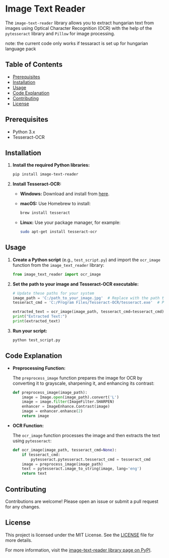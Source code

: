 # Image Text Reader

The `image-text-reader` library allows you to extract hungarian text from images using Optical Character Recognition (OCR) with the help of the `pytesseract` library and `Pillow` for image processing.

note: the current code only works if tessaract is set up for hungarian language pack

## Table of Contents

- [Prerequisites](#prerequisites)
- [Installation](#installation)
- [Usage](#usage)
- [Code Explanation](#code-explanation)
- [Contributing](#contributing)
- [License](#license)

## Prerequisites

- Python 3.x
- Tesseract-OCR

## Installation

1. **Install the required Python libraries:**

   ```bash
   pip install image-text-reader
   ```

2. **Install Tesseract-OCR:**

   - **Windows:** Download and install from [here](https://github.com/UB-Mannheim/tesseract/wiki).
   - **macOS:** Use Homebrew to install:

     ```bash
     brew install tesseract
     ```

   - **Linux:** Use your package manager, for example:

     ```bash
     sudo apt-get install tesseract-ocr
     ```

## Usage

1. **Create a Python script** (e.g., `test_script.py`) and import the `ocr_image` function from the `image_text_reader` library:

   ```python
   from image_text_reader import ocr_image
   ```

2. **Set the path to your image and Tesseract-OCR executable:**

   ```python
   # Update these paths for your system
   image_path = 'C:/path_to_your_image.jpg'  # Replace with the path to your test image
   tesseract_cmd = 'C:/Program Files/Tesseract-OCR/tesseract.exe'  # Path to Tesseract executable

   extracted_text = ocr_image(image_path, tesseract_cmd=tesseract_cmd)
   print("Extracted Text:")
   print(extracted_text)
   ```

3. **Run your script:**

   ```bash
   python test_script.py
   ```

## Code Explanation

- **Preprocessing Function:**

  The `preprocess_image` function prepares the image for OCR by converting it to grayscale, sharpening it, and enhancing its contrast:

  ```python
  def preprocess_image(image_path):
      image = Image.open(image_path).convert('L')
      image = image.filter(ImageFilter.SHARPEN)
      enhancer = ImageEnhance.Contrast(image)
      image = enhancer.enhance(2)
      return image
  ```

- **OCR Function:**

  The `ocr_image` function processes the image and then extracts the text using `pytesseract`:

  ```python
  def ocr_image(image_path, tesseract_cmd=None):
      if tesseract_cmd:
          pytesseract.pytesseract.tesseract_cmd = tesseract_cmd
      image = preprocess_image(image_path)
      text = pytesseract.image_to_string(image, lang='eng')
      return text
  ```

## Contributing

Contributions are welcome! Please open an issue or submit a pull request for any changes.

## License

This project is licensed under the MIT License. See the [LICENSE](LICENSE) file for more details.

For more information, visit the [image-text-reader library page on PyPI](https://pypi.org/project/image-text-reader/).
